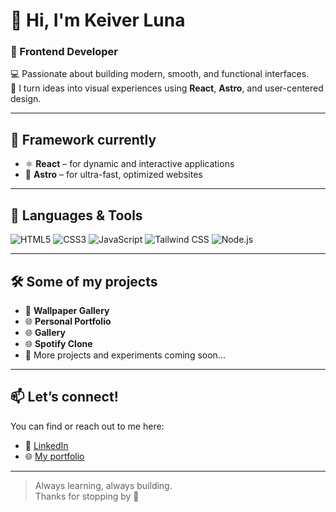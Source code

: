 # 👋 Hi, I'm Keiver Luna

### 🧠 Frontend Developer 
💻 Passionate about building modern, smooth, and functional interfaces.  
🎨 I turn ideas into visual experiences using **React**, **Astro**, and user-centered design.

---

## 🚀 Framework currently
- ⚛️ **React** – for dynamic and interactive applications 
- 🌌 **Astro** – for ultra-fast, optimized websites    
---

## 🧰 Languages & Tools
<p align="left">
  <img src="https://img.shields.io/badge/HTML5-E34F26?style=flat&logo=html5&logoColor=white" alt="HTML5" />
  <img src="https://img.shields.io/badge/CSS3-1572B6?style=flat&logo=css3&logoColor=white" alt="CSS3" />
  <img src="https://img.shields.io/badge/JavaScript-F7DF1E?style=flat&logo=javascript&logoColor=black" alt="JavaScript" />
  <img src="https://img.shields.io/badge/Tailwind_CSS-38B2AC?style=flat&logo=tailwind-css&logoColor=white" alt="Tailwind CSS" />
  <img src="https://img.shields.io/badge/Node.js-339933?style=flat&logo=node.js&logoColor=white" alt="Node.js" />
</p>

---

## 🛠️ Some of my projects
- 🎨 **Wallpaper Gallery** 
- 🌐 **Personal Portfolio**
- 🌐 **Gallery**
- 🌐 **Spotify Clone**
- 🧪 More projects and experiments coming soon...

---

## 📫 Let’s connect!
You can find or reach out to me here:
- 💼 [LinkedIn](https://www.linkedin.com/in/keiver-santiago-luna-armenta-101716339/)  
- 🌐 [My portfolio](https://keiver-dev.github.io/Portafolio/)

---

> Always learning, always building.  
Thanks for stopping by 🙌
